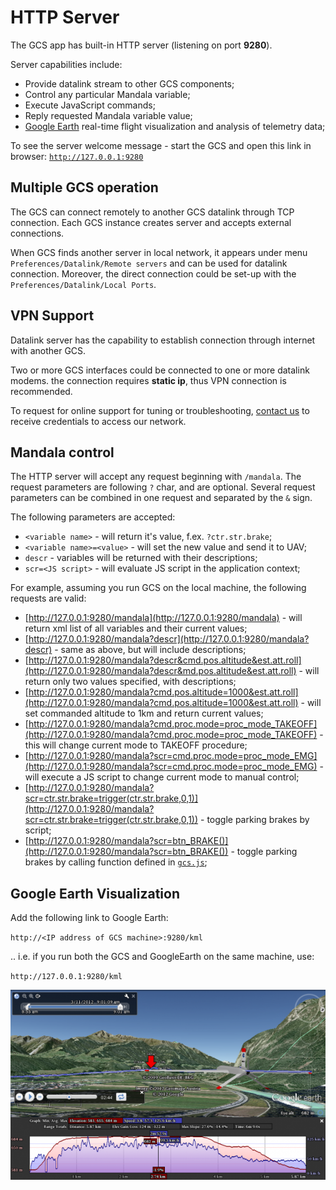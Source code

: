 ---
---

# HTTP Server

The GCS app has built-in HTTP server (listening on port **9280**).

Server capabilities include:

* Provide datalink stream to other GCS components;
* Control any particular Mandala variable;
* Execute JavaScript commands;
* Reply requested Mandala variable value;
* [Google Earth](http://earth.google.com) real-time flight visualization and analysis of telemetry data;

To see the server welcome message - start the GCS and open this link in browser: [`http://127.0.0.1:9280`](http://127.0.0.1:9280)

## Multiple GCS operation

The GCS can connect remotely to another GCS datalink through TCP connection. Each GCS instance creates server and accepts external connections.

When GCS finds another server in local network, it appears under menu `Preferences/Datalink/Remote servers` and can be used for datalink connection. Moreover, the direct connection could be set-up with the `Preferences/Datalink/Local Ports`.

## VPN Support

Datalink server has the capability to establish connection through internet with another GCS.

Two or more GCS interfaces could be connected to one or more datalink modems. the connection requires **static ip**, thus VPN connection is recommended.

To request for online support for tuning or troubleshooting, [contact us](/contacts) to receive credentials to access our network.

## Mandala control

The HTTP server will accept any request beginning with `/mandala`. The request parameters are following `?` char, and are optional. Several request parameters can be combined in one request and separated by the `&` sign.

The following parameters are accepted:

* `<variable name>` - will return it's value, f.ex. `?ctr.str.brake`;
* `<variable name>=<value>` - will set the new value and send it to UAV;
* `descr` - variables will be returned with their descriptions;
* `scr=<JS script>` - will evaluate JS script in the application context;

For example, assuming you run GCS on the local machine, the following requests are valid:

* [http://127.0.0.1:9280/mandala](http://127.0.0.1:9280/mandala) - will return xml list of all variables and their current values;
* [http://127.0.0.1:9280/mandala?descr](http://127.0.0.1:9280/mandala?descr) - same as above, but will include descriptions;
* [http://127.0.0.1:9280/mandala?descr&cmd.pos.altitude&est.att.roll](http://127.0.0.1:9280/mandala?descr&md.pos.altitude&est.att.roll) - will return only two values specified, with descriptions;
* [http://127.0.0.1:9280/mandala?cmd.pos.altitude=1000&est.att.roll](http://127.0.0.1:9280/mandala?cmd.pos.altitude=1000&est.att.roll) - will set commanded altitude to 1km and return current values;
* [http://127.0.0.1:9280/mandala?cmd.proc.mode=proc_mode_TAKEOFF](http://127.0.0.1:9280/mandala?cmd.proc.mode=proc_mode_TAKEOFF) - this will change current mode to TAKEOFF procedure;
* [http://127.0.0.1:9280/mandala?scr=cmd.proc.mode=proc_mode_EMG](http://127.0.0.1:9280/mandala?scr=cmd.proc.mode=proc_mode_EMG) - will execute a JS script to change current mode to manual control;
* [http://127.0.0.1:9280/mandala?scr=ctr.str.brake=trigger(ctr.str.brake,0,1)](http://127.0.0.1:9280/mandala?scr=ctr.str.brake=trigger(ctr.str.brake,0,1)) - toggle parking brakes by script;
* [http://127.0.0.1:9280/mandala?scr=btn_BRAKE()](http://127.0.0.1:9280/mandala?scr=btn_BRAKE()) - toggle parking brakes by calling function defined in [`gcs.js`](https://github.com/uavos/apx-gcs/blob/main/resources/scripts/gcs.js);

## Google Earth Visualization

Add the following link to Google Earth:

`http://<IP address of GCS machine>:9280/kml`

.. i.e. if you run both the GCS and GoogleEarth on the same machine, use:

`http://127.0.0.1:9280/kml`

![GoogleEarth Visualization](assets/googleearth.png)
